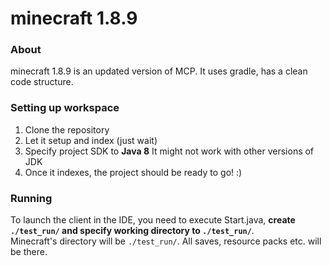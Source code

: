 # minecraft 1.8.9

### About

minecraft 1.8.9 is an updated version of MCP. It uses gradle, has a clean code structure.

### Setting up workspace

1. Clone the repository
2. Let it setup and index (just wait)
3. Specify project SDK to **Java 8** It might not work with other versions of JDK
4. Once it indexes, the project should be ready to go! :)

### Running

To launch the client in the IDE, you need to execute Start.java, **create `./test_run/` and specify working directory
to `./test_run/`**.<br>
Minecraft's directory will be `./test_run/`. All saves, resource packs etc. will be there.
